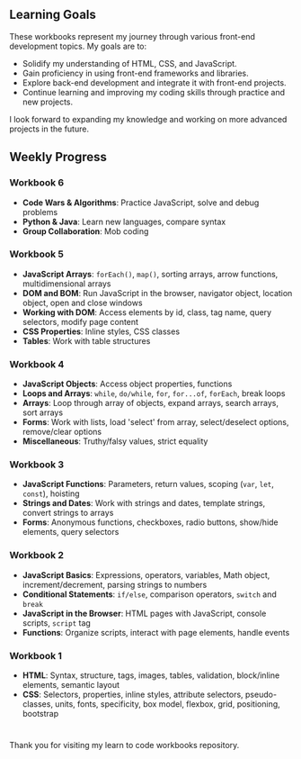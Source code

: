
## Learning Goals

These workbooks represent my journey through various front-end development topics. My goals are to:

- Solidify my understanding of HTML, CSS, and JavaScript.
- Gain proficiency in using front-end frameworks and libraries.
- Explore back-end development and integrate it with front-end projects.
- Continue learning and improving my coding skills through practice and new projects.

I look forward to expanding my knowledge and working on more advanced projects in the future.


## Weekly Progress

### Workbook 6
- **Code Wars & Algorithms**: Practice JavaScript, solve and debug problems
- **Python & Java**: Learn new languages, compare syntax
- **Group Collaboration**: Mob coding

### Workbook 5
- **JavaScript Arrays**: `forEach()`, `map()`, sorting arrays, arrow functions, multidimensional arrays
- **DOM and BOM**: Run JavaScript in the browser, navigator object, location object, open and close windows
- **Working with DOM**: Access elements by id, class, tag name, query selectors, modify page content
- **CSS Properties**: Inline styles, CSS classes
- **Tables**: Work with table structures

### Workbook 4
- **JavaScript Objects**: Access object properties, functions
- **Loops and Arrays**: `while`, `do/while`, `for`, `for...of`, `forEach`, break loops
- **Arrays**: Loop through array of objects, expand arrays, search arrays, sort arrays
- **Forms**: Work with lists, load 'select' from array, select/deselect options, remove/clear options
- **Miscellaneous**: Truthy/falsy values, strict equality

### Workbook 3
- **JavaScript Functions**: Parameters, return values, scoping (`var`, `let`, `const`), hoisting
- **Strings and Dates**: Work with strings and dates, template strings, convert strings to arrays
- **Forms**: Anonymous functions, checkboxes, radio buttons, show/hide elements, query selectors

### Workbook 2
- **JavaScript Basics**: Expressions, operators, variables, Math object, increment/decrement, parsing strings to numbers
- **Conditional Statements**: `if/else`, comparison operators, `switch` and `break`
- **JavaScript in the Browser**: HTML pages with JavaScript, console scripts, `script` tag
- **Functions**: Organize scripts, interact with page elements, handle events

### Workbook 1
- **HTML**: Syntax, structure, tags, images, tables, validation, block/inline elements, semantic layout
- **CSS**: Selectors, properties, inline styles, attribute selectors, pseudo-classes, units, fonts, specificity, box model, flexbox, grid, positioning, bootstrap

# 

Thank you for visiting my learn to code workbooks repository.